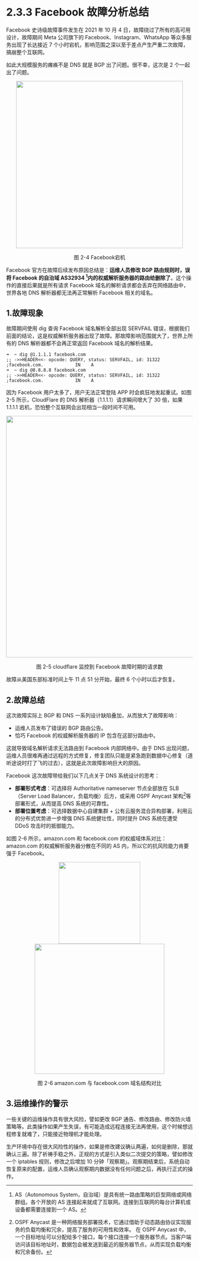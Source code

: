 # 2.3.3 Facebook 故障分析总结

Facebook 史诗级故障事件发生在 2021 年 10 月 4 日，故障绕过了所有的高可用设计，故障期间 Meta 公司旗下的 Facebook、Instagram、WhatsApp 等众多服务出现了长达接近 7 个小时宕机，影响范围之深以至于差点产生严重二次故障，搞崩整个互联网。

如此大规模服务的瘫痪不是 DNS 就是 BGP 出了问题。很不幸，这次是 2 个一起出了问题。

<div  align="center">
	<img src="../assets/facebook-404-error.jpeg" width = "450"  align=center />
	<p>图 2-4 Facebook宕机 </p>
</div>

Facebook 官方在故障后续发布原因总结是：**运维人员修改 BGP 路由规则时，误将 Facebook 的自治域 AS32934 [^1]内的权威解析服务器的路由给删除了**。这个操作的直接后果就是所有请求 Facebook 域名的解析请求都会丢弃在网络路由中，世界各地 DNS 解析器都无法再正常解析 Facebook 相关的域名。

## 1.故障现象

故障期间使用 dig 查询 Facebook 域名解析全部出现 SERVFAIL 错误，根据我们前面的结论，这是权威解析服务器出现了故障。那故障影响范围就大了，世界上所有的 DNS 解析器都不会再正常返回 Facebook 域名的解析结果。

```plain
➜  ~ dig @1.1.1.1 facebook.com
;; ->>HEADER<<- opcode: QUERY, status: SERVFAIL, id: 31322
;facebook.com.            IN    A
➜  ~ dig @8.8.8.8 facebook.com
;; ->>HEADER<<- opcode: QUERY, status: SERVFAIL, id: 31322
;facebook.com.            IN    A
```

因为 Facebook 用户太多了，用户无法正常登陆 APP 时会疯狂地发起重试。如图 2-5 所示，CloudFlare 的 DNS 解析器（1.1.1.1）请求瞬间增大了 30 倍，如果 1.1.1.1 宕机，恐怕整个互联网会出现相当一段时间不可用。

<div  align="center">
	<img src="../assets/cloudflare-dns.png" width = "650"  align=center />
	<p>图 2-5 cloudflare 监控到 Facebook 故障时期的请求数 </p>
</div>

故障从美国东部标准时间上午 11 点 51 分开始，最终 6 个小时以后才恢复。

## 2.故障总结

这次故障实际上 BGP 和 DNS 一系列设计缺陷叠加，从而放大了故障影响：

- 运维人员发布了错误的 BGP 路由公告。
- 恰巧 Facebook 的权威解析服务器的 IP 包含在这部分路由中。

这就导致域名解析请求无法路由到 Facebook 内部网络中。由于 DNS 出现问题，运维人员很难再通过远程的方式修复，修复团队只能是紧急跑到数据中心修复（道听途说时打了飞的过去），这就是此次故障影响巨大的原因。

Facebook 这次故障带给我们以下几点关于 DNS 系统设计的思考：

- **部署形式考虑**：可选择将 Authoritative nameserver 节点全部放在 SLB（Server Load Balancer，负载均衡）后方，或采用 OSPF Anycast 架构[^2]等部署形式，从而提高 DNS 系统的可靠性。
- **部署位置考虑**：可选择数据中心自建集群 + 公有云服务混合异构部署，利用云的分布式优势进一步增强 DNS 系统健壮性，同时提升 DNS 系统在遭受 DDoS 攻击时的抵御能力。

如图 2-6 所示，amazon.com 和 facebook.com 的权威域体系对比：amazon.com 的权威解析服务器分散在不同的 AS 内，所以它的抗风险能力肯要强于 Facebook。

<div  align="center">
	<img src="../assets/dns-1.png" width = "220"  align=center />
</div>
<div  align="center">
	<img src="../assets/dns-2.png" width = "350"  align=center />
	<p>图 2-6  amazon.com 与 facebook.com 域名结构对比</p>
</div>

## 3.运维操作的警示

一些关键的运维操作具有很大风险，譬如更改 BGP 通告、修改路由、修改防火墙策略等。此类操作如果产生失误，有可能造成远程连接无法再使用，这个时候想远程修复就难了，只能接近物理机才能处理。

生产环境中存在很大风险性的操作，如果是修改建议确认两遍，如何是删除，那就确认三遍。除了祈祷手稳之外，正规的方式是引入类似二次提交的策略，譬如修改一个 iptables 规则，修改之后增加 10 分钟「观察期」。观察期结束后，系统自动恢复原来的配置，运维人员确认观察期内数据没有任何问题之后，再执行正式的操作。

[^1]: AS（Autonomous System，自治域）是具有统一路由策略的巨型网络或网络群组。各个开放的 AS 连接起来就成了互联网。连接到互联网的每台计算机或设备都需要连接到一个 AS。
[^2]: OSPF Anycast 是一种网络服务部署技术，它通过借助于动态路由协议实现服务的负载均衡和冗余，提高了服务的可用性和效率。 在 OSPF Anycast 中，一个目标地址可以分配给多个接口，每个接口连接一个服务器节点。当客户端访问该目标地址时，数据包会被发送到最近的服务器节点，从而实现负载均衡和冗余备份。

